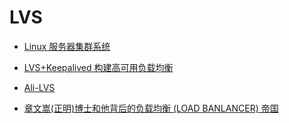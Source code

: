 # LVS

- [Linux 服务器集群系统](http://www.linuxvirtualserver.org/zh/lvs1.html)

- [LVS+Keepalived 构建高可用负载均衡](http://os.51cto.com/art/201202/317441.htm)

- [Ali-LVS](https://github.com/alibaba/LVS)

- [章文嵩(正明)博士和他背后的负载均衡 (LOAD BANLANCER) 帝国](https://yq.aliyun.com/articles/52752)

